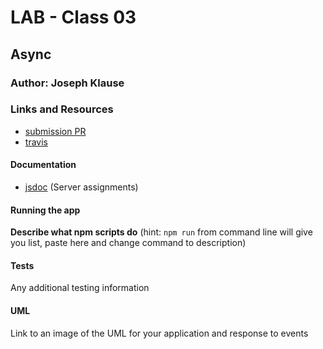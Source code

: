 # LAB - Class 03

## Async

### Author: Joseph Klause

### Links and Resources
* [submission PR](http://xyz.com)
* [travis](http://xyz.com)


#### Documentation
* [jsdoc](http://xyz.com) (Server assignments)


#### Running the app

**Describe what npm scripts do**
(hint: `npm run` from command line will give you list, paste here and change
command to description)
  
#### Tests
Any additional testing information

#### UML
Link to an image of the UML for your application and response to events
